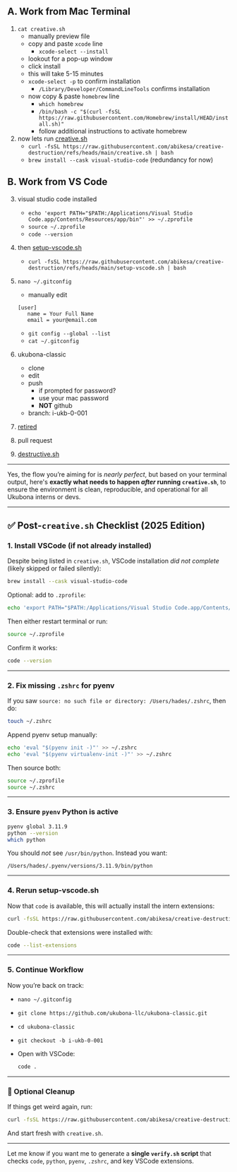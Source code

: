 ## A. Work from Mac Terminal
1. `cat creative.sh`
   - manually preview file
   - copy and paste `xcode` line
      - `xcode-select --install` 
   - lookout for a pop-up window
   - click install
   - this will take 5-15 minutes
   - `xcode-select -p` to confirm installation
      - `/Library/Developer/CommandLineTools` confirms installation
   - now copy & paste `homebrew` line
      - `which homebrew` 
      - `/bin/bash -c "$(curl -fsSL https://raw.githubusercontent.com/Homebrew/install/HEAD/install.sh)"`
      - follow additional instructions to activate homebrew
2. now lets run [creative.sh](https://raw.githubusercontent.com/abikesa/creative-destruction/refs/heads/main/creative.sh)
   - `curl -fsSL https://raw.githubusercontent.com/abikesa/creative-destruction/refs/heads/main/creative.sh | bash`
   - `brew install --cask visual-studio-code` (redundancy for now)

## B. Work from VS Code
3. visual studio code installed
   - `echo 'export PATH="$PATH:/Applications/Visual Studio Code.app/Contents/Resources/app/bin"' >> ~/.zprofile`
   - `source ~/.zprofile`
   - `code --version`
3. then [setup-vscode.sh](https://raw.githubusercontent.com/abikesa/creative-destruction/refs/heads/main/setup-vscode.sh)
   - `curl -fsSL https://raw.githubusercontent.com/abikesa/creative-destruction/refs/heads/main/setup-vscode.sh | bash`
4. `nano ~/.gitconfig`
   - manually edit

    ```
    [user]
       name = Your Full Name
       email = your@email.com
    ```

   - `git config --global --list`
   - `cat ~/.gitconfig`

5. ukubona-classic
   - clone
   - edit
   - push
      - if prompted for password?
      - use your mac password
      - **NOT** github 
   - branch: i-ukb-0-001
6. [retired](https://ukubona-llc.github.io/vscode/)
7. pull request
8. [destructive.sh](https://raw.githubusercontent.com/abikesa/creative-destruction/refs/heads/main/destructive.sh)

---

Yes, the flow you’re aiming for is *nearly perfect*, but based on your terminal output, here's **exactly what needs to happen *after* running `creative.sh`**, to ensure the environment is clean, reproducible, and operational for all Ukubona interns or devs.

---

## ✅ Post-`creative.sh` Checklist (2025 Edition)

### 1. **Install VSCode (if not already installed)**

Despite being listed in `creative.sh`, VSCode installation *did not complete* (likely skipped or failed silently):

```bash
brew install --cask visual-studio-code
```

Optional: add to `.zprofile`:

```bash
echo 'export PATH="$PATH:/Applications/Visual Studio Code.app/Contents/Resources/app/bin"' >> ~/.zprofile
```

Then either restart terminal or run:

```bash
source ~/.zprofile
```

Confirm it works:

```bash
code --version
```

---

### 2. **Fix missing `.zshrc` for pyenv**

If you saw `source: no such file or directory: /Users/hades/.zshrc`, then do:

```bash
touch ~/.zshrc
```

Append pyenv setup manually:

```bash
echo 'eval "$(pyenv init -)"' >> ~/.zshrc
echo 'eval "$(pyenv virtualenv-init -)"' >> ~/.zshrc
```

Then source both:

```bash
source ~/.zprofile
source ~/.zshrc
```

---

### 3. **Ensure `pyenv` Python is active**

```bash
pyenv global 3.11.9
python --version
which python
```

You should *not* see `/usr/bin/python`. Instead you want:

```
/Users/hades/.pyenv/versions/3.11.9/bin/python
```

---

### 4. **Rerun setup-vscode.sh**

Now that `code` is available, this will actually install the intern extensions:

```bash
curl -fsSL https://raw.githubusercontent.com/abikesa/creative-destruction/refs/heads/main/setup-vscode.sh | bash
```

Double-check that extensions were installed with:

```bash
code --list-extensions
```

---

### 5. **Continue Workflow**

Now you’re back on track:

* `nano ~/.gitconfig`
* `git clone https://github.com/ukubona-llc/ukubona-classic.git`
* `cd ukubona-classic`
* `git checkout -b i-ukb-0-001`
* Open with VSCode:

  ```bash
  code .
  ```

---

### 🧨 Optional Cleanup

If things get weird again, run:

```bash
curl -fsSL https://raw.githubusercontent.com/abikesa/creative-destruction/refs/heads/main/destructive.sh | bash
```

And start fresh with `creative.sh`.

---

Let me know if you want me to generate a **single `verify.sh` script** that checks `code`, `python`, `pyenv`, `.zshrc`, and key VSCode extensions.
